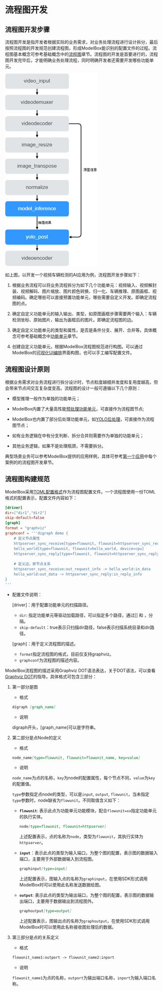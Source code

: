 # 流程图开发

## 流程图开发步骤

流程图开发是指开发者根据实际的业务需求，对业务处理流程进行设计拆分，最后按照流程图的开发规范创建流程图，形成ModelBox能识别的配置文件的过程。流程图基本概念可参考基础概念中的[流程图](../../../basic-conception/graph.md)章节。流程图的开发是首要进行的，流程图开发完毕后，才能明确业务处理流程，同时明确开发者还需要开发哪些功能单元。

![car_detection_flow](../../../assets/images/figure/first-app/car_detection_flow.png)

如上图，以开发一个视频车辆检测的AI应用为例，流程图开发步骤如下：

1. 根据业务流程可以将业务流程拆分为如下几个功能单元：视频输入、视频解封装、视频解码、图片缩放、图片颜色转换、归一化、车辆推理、原图画框、视频编码。确定哪些可以直接预置功能单元，哪些需要自定义开发。即确定流程图的点。

1. 确定自定义功能单元的输入输出、类型，如原图画框步骤需要两个输入：车辆检测坐标、原始图片，输出为画框后的图片。即确定流程图的边。

1. 确定自定义功能单元的类型和属性，是否是条件分支、展开、合并等。具体概念可参考基础概念中[功能单元](../../../basic-conception/flowunit.md)章节。

1. 创建自定义功能单元，根据ModelBox流程图规范进行构图。可以通过ModelBox的[可视化UI编排](../../../plugins/editor.md)界面构图，也可以手工编写配置文件。

## 流程图设计原则

根据业务需求对业务流程进行拆分设计时，节点粒度越细并发度和复用度越高，但会带来节点间交互复杂度变高。流程图的设计一般可遵循以下几个原则：

- 模型推理一般作为单独的功能单元；

- ModelBox内置了大量高性能[预处理功能单元](../../../flowunits/flowunits.md#功能单元列表)，可直接作为流程图节点;

- ModelBox也内置了部分后处理功能单元，如[YOLO后处理](../../../flowunits/flowunits-virtual.md#yolo_postprocess)，可直接作为流程图节点；

- 如有业务逻辑在中有分支判断、拆分合并则需要作为单独的功能单元；

- 其他业务逻辑，如果不是处理瓶颈，不需要拆分。

典型场景业务可以参考ModelBox提供的应用样例，具体可参考[第一个应用](../../../first-app/first-app.md)中每个案例的的流程图开发章节。

## 流程图构建规范

ModelBox采用[TOML配置格式](https://toml.io/cn/v1.0.0-rc.1)作为流程图配置文件。一个流程图使用一份TOML格式的配置表示，配置文件内容如下：

```toml
[driver]                       
dir=["dir1","dir2"]     
skip-default=false       
[graph]                 
format = "graphviz"      
graphconf = '''digraph demo {
    # 定义节点属性
    httpserver_sync_receive[type=flowunit, flowunit=httpserver_sync_receive, device=cpu, time_out_ms=5000, endpoint="http://0.0.0.0:7770"]
    hello_world[type=flowunit, flowunit=hello_world, device=cpu]
    httpserver_sync_reply[type=flowunit, flowunit=httpserver_sync_reply, device=cpu]

    # 定义边，即节点关系
    httpserver_sync_receive:out_request_info -> hello_world:in_data
    hello_world:out_data -> httpserver_sync_reply:in_reply_info
}                            
'''                      
```

- 配置文件说明：

  \[driver\]：用于配置功能单元的扫描路径。
  - `dir`: 指定功能单元等驱动加载路径，可以指定多个路径，通过[] 和 ，分隔。
  - `skip-default`：true表示只扫描dir路径，false表示扫描系统目录和dir路径。

  \[graph\]：用于定义流程图的描述。
  - `format`指定流程图的格式，目前仅支持graphviz。
  - `graphconf`为流程图的描述内容。

ModelBox流程图的描述采用Graphviz DOT语法表达，关于DOT语法，可以查看[Graphviz DOT](https://www.graphviz.org/pdf/dotguide.pdf)的指导。具体格式可包含三部分：

1. 第一部分是图

    - 格式

    ```markdown
    digraph [graph_name]
    ```

    - 说明

    digraph开头，[graph_name]可以是字符串。

1. 第二部分是点Node的定义

    - 格式

    ```markdown
    node_name[type=flowunit, flowunit=flowunit_name, key=value]
    ```

    - 说明

    `node_name`为点的名称，`key`为node的配置属性，每个节点不同，`value`为`key`的配置值。

    `type`参数指定点node的类型，可以是`input`, `output`, `flowunit`，当未指定`type`参数时，node缺省为`flowunit`。不同取值含义如下：

    - **`flowunit`**: 表示此点为功能单元功能模块，配合`flowunit=xx`指定功能单元的执行实体。

        ```markdown
        node[type=flowunit, flowunit=httpserver]
        ```

        上述配置表示，点的名称为`node`，类型为`flowunit`，其执行实体为`httpserver`。

    - **`input`**：表示此点的类型为输入端口，为整个图的配置，表示图的数据输入端口，主要用于外部数据输入到流程图。

        ```markdown
        graphinput[type=input]
        ```

        上述配置表示，图输入点的名称为`graphinput`，在使用SDK形式调用ModelBox时可以使用此名称发送数据给图。

    - **`output`**: 表示此点的类型为输出端口，为整个图的配置，表示图的数据输出端口，主要用于数据输出到流程图外。

        ```markdown
        graphoutput[type=output]
        ```

        上述配置表示，图输出点的名称为`graphoutput`，在使用SDK形式调用ModelBox时可以使用此名称接收图处理后的数据。

1. 第三部分是点的关系定义

    - 格式

    ```markdown
    flowunit_name1:outport -> flowunit_name2:inport
    ```

    - 说明

    `flowunit_name1`为点的名称，`outport`为输出端口名称，`inport`为输入端口名称。
